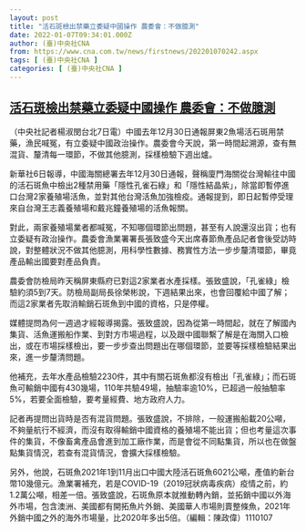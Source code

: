 ```yaml
---
layout: post
title: "活石斑檢出禁藥立委疑中國操作 農委會：不做臆測"
date: 2022-01-07T09:34:01.000Z
author: (臺)中央社CNA
from: https://www.cna.com.tw/news/firstnews/202201070242.aspx
tags: [ (臺)中央社CNA ]
categories: [ (臺)中央社CNA ]
---
```

<!--1641548041000-->
[活石斑檢出禁藥立委疑中國操作 農委會：不做臆測](https://www.cna.com.tw/news/firstnews/202201070242.aspx)
------

<div>
<div></div><div><p>（中央社記者楊淑閔台北7日電）中國去年12月30日通報屏東2魚場活石斑用禁藥，漁民喊冤，有立委疑中國政治操作。農委會今天說，第一時間起溯源，查有無混貨、釐清每一環節，不做其他臆測，採樣檢驗下週出爐。</p><p>新華社6日報導，中國海關總署去年12月30日通報，聲稱廈門海關從台灣輸往中國的活石斑魚中檢出2種禁用藥「隱性孔雀石綠」和「隱性結晶紫」，除當即暫停進口台灣2家養殖場活魚，並對其他台灣活魚加強檢疫。通報提到，即日起暫停受理來自台灣王志義養殖場和戴兆鐘養殖場的活魚報關。</p><p>對此，兩家養殖場業者都喊冤，不知哪個環節出問題，甚至有人說還沒出貨；也有立委疑有政治操作。農委會漁業署署長張致盛今天出席春節魚產品記者會後受訪時說，對整體狀況不做其他臆測，用科學性數據、務實性方法一步步釐清環節，畢竟產品輸出國要對產品負責。</p><p>農委會防檢局昨天稱屏東縣府已對這2家業者水產採樣。張致盛說，「孔雀綠」檢驗約須5到7天。防檢局副局長徐榮彬說，下週結果出來，也會回覆給中國了解；而這2家業者先取消輸銷石斑魚到中國的資格，只是停權。</p><p>媒體提問為何一週過才經報導揭露。張致盛說，因為從第一時間起，就在了解國內集貨、活魚運搬船作業、到對方市場過程，以及跟中國聯繫了解是在海關入口檢出，或在市場採樣檢出，要一步步查出問題出在哪個環節，並要等採樣檢驗結果出來，進一步釐清問題。</p><p>他補充，去年水產品檢驗2230件，其中有關石斑魚都沒有檢出「孔雀綠」；而石斑魚可輸銷中國有430幾場，110年共驗49場，抽驗率逾10%，已超過一般抽驗率5%，若要全面檢驗，要考量經費、地方政府人力。</p><p>記者再提問出貨時是否有混貨問題。張致盛說，不排除，一般運搬船載20公噸，不夠量航行不經濟，而沒有取得輸銷中國資格的養殖場不能出貨；但也考量這次事件的集貨，不像畜禽產品會進到加工廠作業，而是會從不同點集貨，所以也在做盤點集貨情況，若查有混貨情況，會擴大採樣檢驗。</p><p>另外，他說，石斑魚2021年1到11月出口中國大陸活石斑魚6021公噸，產值約新台幣10幾億元。漁業署補充，若是COVID-19（2019冠狀病毒疾病）疫情之前，約1.2萬公噸，相差一倍。張致盛說，石斑魚原本就推動轉內銷，並拓銷中國以外海外市場，包含澳洲、美國都有開拓魚片外銷、美國華人市場則賣整條魚，2021年外銷中國之外的海外市場量，比2020年多出5倍。（編輯：陳政偉）1110107</p></div>
</div>
